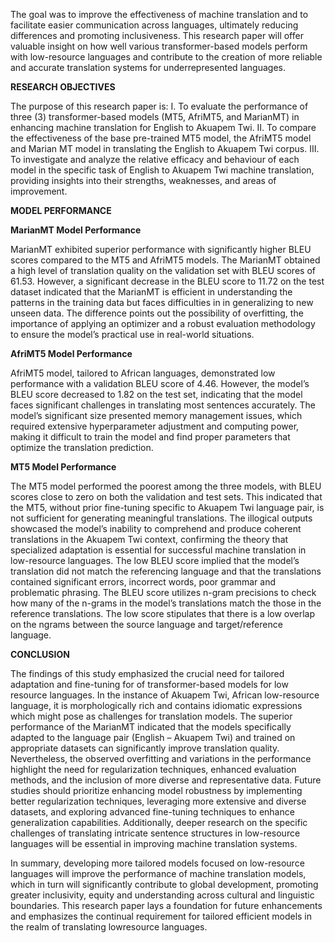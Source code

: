 The goal was to improve the effectiveness of machine translation and to facilitate easier communication across languages, ultimately reducing differences and promoting inclusiveness. This research paper will offer
valuable insight on how well various transformer-based models perform with low-resource languages and contribute to the creation of more reliable and accurate translation systems for
underrepresented languages.

**RESEARCH OBJECTIVES**

The purpose of this research paper is:
I. To evaluate the performance of three (3) transformer-based models (MT5, AfriMT5, and MarianMT) in enhancing machine translation for English to Akuapem Twi.
II. To compare the effectiveness of the base pre-trained MT5 model, the AfriMT5 model and Marian MT model in translating the English to Akuapem Twi corpus.
III. To investigate and analyze the relative efficacy and behaviour of each model in the specific task of English to Akuapem Twi machine translation, providing insights into their
strengths, weaknesses, and areas of improvement.

**MODEL PERFORMANCE**

**MarianMT Model Performance**

MarianMT exhibited superior performance with significantly higher BLEU scores compared to the MT5 and AfriMT5 models. The MarianMT obtained a high level of translation quality on the
validation set with BLEU scores of 61.53. However, a significant decrease in the BLEU score to 11.72 on the test dataset indicated that the MarianMT is efficient in understanding the patterns in
the training data but faces difficulties in in generalizing to new unseen data. The difference points out the possibility of overfitting, the importance of applying an optimizer and a robust evaluation
methodology to ensure the model’s practical use in real-world situations.

**AfriMT5 Model Performance**

AfriMT5 model, tailored to African languages, demonstrated low performance with a validation
BLEU score of 4.46. However, the model’s BLEU score decreased to 1.82 on the test set, indicating
that the model faces significant challenges in translating most sentences accurately. The model’s
significant size presented memory management issues, which required extensive hyperparameter
adjustment and computing power, making it difficult to train the model and find proper parameters
that optimize the translation prediction.

**MT5 Model Performance**

The MT5 model performed the poorest among the three models, with BLEU scores close to zero
on both the validation and test sets. This indicated that the MT5, without prior fine-tuning specific
to Akuapem Twi language pair, is not sufficient for generating meaningful translations. The
illogical outputs showcased the model’s inability to comprehend and produce coherent translations
in the Akuapem Twi context, confirming the theory that specialized adaptation is essential for
successful machine translation in low-resource languages. The low BLEU score implied that the
model’s translation did not match the referencing language and that the translations contained
significant errors, incorrect words, poor grammar and problematic phrasing. The BLEU score
utilizes n-gram precisions to check how many of the n-grams in the model’s translations match the
those in the reference translations. The low score stipulates that there is a low overlap on the ngrams
between the source language and target/reference language.


**CONCLUSION**

The findings of this study emphasized the crucial need for tailored adaptation and fine-tuning for
of transformer-based models for low resource languages. In the instance of Akuapem Twi, African
low-resource language, it is morphologically rich and contains idiomatic expressions which might
pose as challenges for translation models. The superior performance of the MarianMT indicated
that the models specifically adapted to the language pair (English – Akuapem Twi) and trained on
appropriate datasets can significantly improve translation quality. Nevertheless, the observed
overfitting and variations in the performance highlight the need for regularization techniques,
enhanced evaluation methods, and the inclusion of more diverse and representative data. Future
studies should prioritize enhancing model robustness by implementing better regularization
techniques, leveraging more extensive and diverse datasets, and exploring advanced fine-tuning
techniques to enhance generalization capabilities. Additionally, deeper research on the specific
challenges of translating intricate sentence structures in low-resource languages will be essential
in improving machine translation systems.

In summary, developing more tailored models focused on low-resource languages will improve
the performance of machine translation models, which in turn will significantly contribute to
global development, promoting greater inclusivity, equity and understanding across cultural and
linguistic boundaries. This research paper lays a foundation for future enhancements and
emphasizes the continual requirement for tailored efficient models in the realm of translating lowresource
languages.
